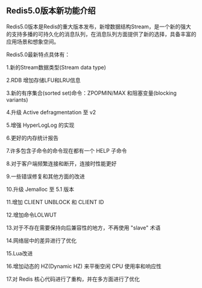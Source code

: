 ## Redis5.0版本新功能介绍

Redis5.0版本是Redis的重大版本发布，新增数据结构Stream，是一个新的强大的支持多播的可持久化的消息队列，在消息队列方面提供了新的选择，具备丰富的应用场景和想象空间。

Redis5.0最新特点具体有：

1.新的Stream数据类型(Stream data type)

2.RDB 增加存储LFU和LRU信息

3.新的有序集合(sorted set)命令：ZPOPMIN/MAX 和阻塞变量(blocking variants)

4.升级 Active defragmentation 至 v2

5.增强 HyperLogLog 的实现

6.更好的内存统计报告

7.许多包含子命令的命令现在都有一个 HELP 子命令

8.对于客户端频繁连接和断开，连接时性能更好

9.一些错误修复和其他方面的改进

10.升级 Jemalloc 至 5.1 版本

11.增加 CLIENT UNBLOCK 和 CLIENT ID

12.增加命令LOLWUT

13.对于不存在需要保持向后兼容性的地方，不再使用 "slave" 术语

14.网络层中的差异进行了优化

15.Lua改进

16.增加动态的 HZ(Dynamic HZ) 来平衡空闲 CPU 使用率和响应性

17.对 Redis 核心代码进行了重构，并在多方面进行了优化
